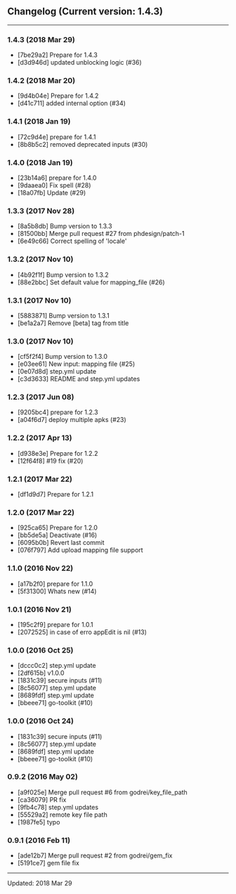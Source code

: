 ## Changelog (Current version: 1.4.3)

-----------------

### 1.4.3 (2018 Mar 29)

* [7be29a2] Prepare for 1.4.3
* [d3d946d] updated unblocking logic (#36)

### 1.4.2 (2018 Mar 20)

* [9d4b04e] Prepare for 1.4.2
* [d41c711] added internal option (#34)

### 1.4.1 (2018 Jan 19)

* [72c9d4e] prepare for 1.4.1
* [8b8b5c2] removed deprecated inputs (#30)

### 1.4.0 (2018 Jan 19)

* [23b14a6] prepare for 1.4.0
* [9daaea0] Fix spell (#28)
* [18a07fb] Update (#29)

### 1.3.3 (2017 Nov 28)

* [8a5b8db] Bump version to 1.3.3
* [81500bb] Merge pull request #27 from phdesign/patch-1
* [6e49c66] Correct spelling of 'locale'

### 1.3.2 (2017 Nov 10)

* [4b92f1f] Bump version to 1.3.2
* [88e2bbc] Set default value for mapping_file (#26)

### 1.3.1 (2017 Nov 10)

* [5883871] Bump version to 1.3.1
* [be1a2a7] Remove [beta] tag from title

### 1.3.0 (2017 Nov 10)

* [cf5f2f4] Bump version to 1.3.0
* [e03ee61] New input: mapping file (#25)
* [0e07d8d] step.yml update
* [c3d3633] README and step.yml updates

### 1.2.3 (2017 Jun 08)

* [9205bc4] prepare for 1.2.3
* [a04f6d7] deploy multiple apks (#23)

### 1.2.2 (2017 Apr 13)

* [d938e3e] Prepare for 1.2.2
* [12f64f8] #19 fix (#20)

### 1.2.1 (2017 Mar 22)

* [df1d9d7] Prepare for 1.2.1

### 1.2.0 (2017 Mar 22)

* [925ca65] Prepare for 1.2.0
* [bb5de5a] Deactivate (#16)
* [6095b0b] Revert last commit
* [076f797] Add upload mapping file support

### 1.1.0 (2016 Nov 22)

* [a17b2f0] prepare for 1.1.0
* [5f31300] Whats new (#14)

### 1.0.1 (2016 Nov 21)

* [195c2f9] prepare for 1.0.1
* [2072525] in case of erro appEdit is nil (#13)

### 1.0.0 (2016 Oct 25)

* [dccc0c2] step.yml update
* [2df615b] v1.0.0
* [1831c39] secure inputs (#11)
* [8c56077] step.yml update
* [8689fdf] step.yml update
* [bbeee71] go-toolkit (#10)

### 1.0.0 (2016 Oct 24)

* [1831c39] secure inputs (#11)
* [8c56077] step.yml update
* [8689fdf] step.yml update
* [bbeee71] go-toolkit (#10)

### 0.9.2 (2016 May 02)

* [a9f025e] Merge pull request #6 from godrei/key_file_path
* [ca36079] PR fix
* [9fb4c78] step.yml updates
* [55529a2] remote key file path
* [1987fe5] typo

### 0.9.1 (2016 Feb 11)

* [ade12b7] Merge pull request #2 from godrei/gem_fix
* [5191ce7] gem file fix

-----------------

Updated: 2018 Mar 29